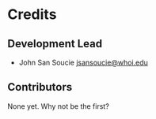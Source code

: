 # Credits

## Development Lead

* John San Soucie <jsansoucie@whoi.edu>

## Contributors

None yet. Why not be the first?
